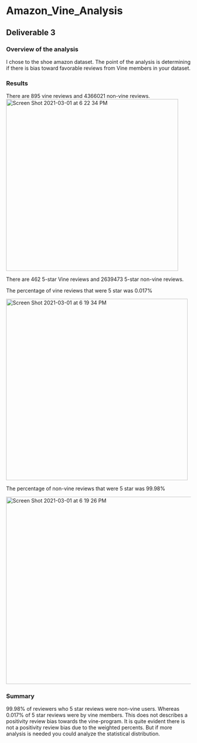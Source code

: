 # Amazon_Vine_Analysis

## Deliverable 3
### Overview of the analysis
I chose to the shoe amazon dataset. The point of the analysis is determining if there is bias toward favorable reviews from Vine members in your dataset.

### Results
There are 895 vine reviews and 4366021 non-vine reviews.
<img width="469" alt="Screen Shot 2021-03-01 at 6 22 34 PM" src="https://user-images.githubusercontent.com/72036895/109582307-2a2d0a80-7abb-11eb-9733-bb1132cb653a.png">

There are 462 5-star Vine reviews and 2639473 5-star non-vine reviews.

The percentage of vine reviews that were 5 star was 0.017%

<img width="495" alt="Screen Shot 2021-03-01 at 6 19 34 PM" src="https://user-images.githubusercontent.com/72036895/109582121-d3273580-7aba-11eb-8dbd-af4c161f94f0.png">

The percentage of non-vine reviews that were 5 star was 99.98%

<img width="511" alt="Screen Shot 2021-03-01 at 6 19 26 PM" src="https://user-images.githubusercontent.com/72036895/109582093-c3a7ec80-7aba-11eb-855b-83423232c334.png">

### Summary
99.98% of reviewers who 5 star reviews were non-vine users. Whereas 0.017% of 5 star reviews were by vine members. This does not describes a positivity review bias towards the vine-program. It is quite evident there is not a positivity review bias due to the weighted percents. But if more analysis is needed you could analyze the statistical distribution.
